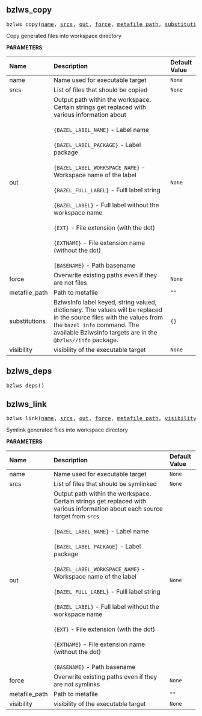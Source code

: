 <!-- Generated with Stardoc: http://skydoc.bazel.build -->

<a id="#bzlws_copy"></a>

## bzlws_copy

<pre>
bzlws_copy(<a href="#bzlws_copy-name">name</a>, <a href="#bzlws_copy-srcs">srcs</a>, <a href="#bzlws_copy-out">out</a>, <a href="#bzlws_copy-force">force</a>, <a href="#bzlws_copy-metafile_path">metafile_path</a>, <a href="#bzlws_copy-substitutions">substitutions</a>, <a href="#bzlws_copy-visibility">visibility</a>)
</pre>

Copy generated files into workspace directory

**PARAMETERS**


| Name  | Description | Default Value |
| :------------- | :------------- | :------------- |
| <a id="bzlws_copy-name"></a>name |  Name used for executable target   |  <code>None</code> |
| <a id="bzlws_copy-srcs"></a>srcs |  List of files that should be copied   |  <code>None</code> |
| <a id="bzlws_copy-out"></a>out |  Output path within the workspace. Certain strings get replaced with      various information about<br><br>     <code>{BAZEL_LABEL_NAME}</code> - Label name<br><br>     <code>{BAZEL_LABEL_PACKAGE}</code> - Label package<br><br>     <code>{BAZEL_LABEL_WORKSPACE_NAME}</code>  - Workspace name of the label<br><br>     <code>{BAZEL_FULL_LABEL}</code> - Fulll label string<br><br>     <code>{BAZEL_LABEL}</code> - Full label without the workspace name<br><br>     <code>{EXT}</code> - File extension (with the dot)<br><br>     <code>{EXTNAME}</code> - File extension name (without the dot)<br><br>     <code>{BASENAME}</code> - Path basename   |  <code>None</code> |
| <a id="bzlws_copy-force"></a>force |  Overwrite existing paths even if they are not files   |  <code>None</code> |
| <a id="bzlws_copy-metafile_path"></a>metafile_path |  Path to metafile   |  <code>""</code> |
| <a id="bzlws_copy-substitutions"></a>substitutions |  BzlwsInfo label keyed, string valued, dictionary. The                 values will be replaced in the source files with the                values from the <code>bazel info</code> command. The available                BzlwsInfo targets are in the <code>@bzlws//info</code> package.   |  <code>{}</code> |
| <a id="bzlws_copy-visibility"></a>visibility |  visibility of the executable target   |  <code>None</code> |


<a id="#bzlws_deps"></a>

## bzlws_deps

<pre>
bzlws_deps()
</pre>





<a id="#bzlws_link"></a>

## bzlws_link

<pre>
bzlws_link(<a href="#bzlws_link-name">name</a>, <a href="#bzlws_link-srcs">srcs</a>, <a href="#bzlws_link-out">out</a>, <a href="#bzlws_link-force">force</a>, <a href="#bzlws_link-metafile_path">metafile_path</a>, <a href="#bzlws_link-visibility">visibility</a>)
</pre>

Symlink generated files into workspace directory

**PARAMETERS**


| Name  | Description | Default Value |
| :------------- | :------------- | :------------- |
| <a id="bzlws_link-name"></a>name |  Name used for executable target   |  <code>None</code> |
| <a id="bzlws_link-srcs"></a>srcs |  List of files that should be symlinked   |  <code>None</code> |
| <a id="bzlws_link-out"></a>out |  Output path within the workspace. Certain strings get replaced with      various information about each source target from <code>srcs</code><br><br>     <code>{BAZEL_LABEL_NAME}</code> - Label name<br><br>     <code>{BAZEL_LABEL_PACKAGE}</code> - Label package<br><br>     <code>{BAZEL_LABEL_WORKSPACE_NAME}</code>  - Workspace name of the label<br><br>     <code>{BAZEL_FULL_LABEL}</code> - Fulll label string<br><br>     <code>{BAZEL_LABEL}</code> - Full label without the workspace name<br><br>     <code>{EXT}</code> - File extension (with the dot)<br><br>     <code>{EXTNAME}</code> - File extension name (without the dot)<br><br>     <code>{BASENAME}</code> - Path basename   |  <code>None</code> |
| <a id="bzlws_link-force"></a>force |  Overwrite existing paths even if they are not symlinks   |  <code>None</code> |
| <a id="bzlws_link-metafile_path"></a>metafile_path |  Path to metafile   |  <code>""</code> |
| <a id="bzlws_link-visibility"></a>visibility |  visibility of the executable target   |  <code>None</code> |


